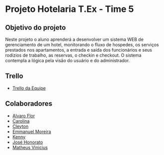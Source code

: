# Projeto Hotelaria T.Ex - Time 5

## Objetivo do projeto

Neste projeto o aluno aprenderá a desenvolver um sistema WEB de gerenciamento de um hotel, monitorando o fluxo de hospedes, os serviços prestados nos apartamentos, a entrada e saída dos funcionários e seus rodízios de trabalho, as reservas, o checkin e checkout. O sistema contempla a lógica pela visão do usuário e do administrador.

## Trello

-   [Trello da Equipe](https://trello.com/b/HbGKk1c1/modelo-de-projeto-scrum)

## Colaboradores

-   [Alvaro Flor](https://github.com/AlvarogFlor)
-   [Carolina](https://github.com/bastoscarolina)
-   [Cleyton]()
-   [Emmanuel Moreira](https://github.com/EmmanuelAlbuquerque)
-   [Kenny]()
-   [José Honorato](https://github.com/HonoratoSilva)
-   [Matheus Vinicius](https://github.com/MatheusVinicius01)
